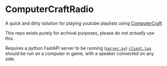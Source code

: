# ComputerCraftRadio
A quick and dirty solution for playing youtube playlists using [ComputerCraft](https://tweaked.cc/)

This repo exists purely for archival purposes, please do not _actually use_ this.

Requires a python FastAPI server to be running ([`server.py`](./server.py))
[`client.lua`](./client.lua) should be run on a computer in game, with a speaker connected on any side.
